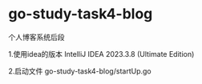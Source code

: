 # go-study-task4-blog
个人博客系统后段


1.使用idea的版本
IntelliJ IDEA 2023.3.8 (Ultimate Edition)

2.启动文件
go-study-task4-blog/startUp.go
